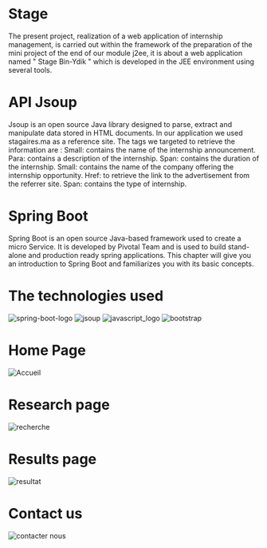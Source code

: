 # Stage
The present project, realization of a web application of internship management, is carried out within the framework of the preparation of the mini project of the end of our module j2ee, it is about a web application named " Stage Bin-Ydik " which is developed in the JEE environment using several tools.

# API Jsoup
Jsoup is an open source Java library designed to parse, extract and manipulate data stored in HTML documents. In our application we used stagaires.ma as a reference site. The tags we targeted to retrieve the information are : 
Small: contains the name of the internship announcement. 
Para: contains a description of the internship. 
Span: contains the duration of the internship. 
Small: contains the name of the company offering the internship opportunity. 
Href: to retrieve the link to the advertisement from the referrer site. 
Span: contains the type of internship.
# Spring Boot
Spring Boot is an open source Java-based framework used to create a micro Service. It is developed by Pivotal Team and is used to build stand-alone and production ready spring applications. This chapter will give you an introduction to Spring Boot and familiarizes you with its basic concepts.
#  The technologies used
![spring-boot-logo](https://user-images.githubusercontent.com/66447863/198899737-967b95d4-8efa-49ab-b7c6-0612508e0206.png)
![jsoup](https://user-images.githubusercontent.com/66447863/198899759-5fae2ded-f314-49c8-bc0f-dfca3076bd7a.png)
![javascript_logo](https://user-images.githubusercontent.com/66447863/198899777-c0f67fb8-8287-4123-9f17-e163f1e97b8c.png)
![bootstrap](https://user-images.githubusercontent.com/66447863/198899786-96795b9d-8a8e-4168-bb25-84d590bfecc9.png)

# Home Page
![Accueil](https://user-images.githubusercontent.com/66447863/198898867-f8bc6516-ea27-4fa0-808a-66db74f24780.PNG)
# Research page
![recherche](https://user-images.githubusercontent.com/66447863/198899340-f02ebe37-b100-4f94-b95e-09c5e70616b9.PNG)
# Results page 
![resultat](https://user-images.githubusercontent.com/66447863/198899507-c12c3f1d-4a3c-4f3a-a6e1-10228ca1eb83.PNG)
# Contact us 
![contacter nous](https://user-images.githubusercontent.com/66447863/198899535-c1be8687-21f5-40fd-92a1-96565f303d4f.PNG)



